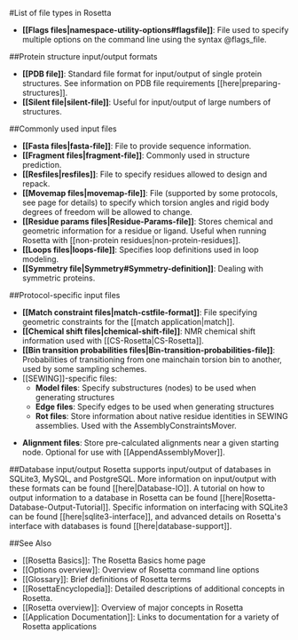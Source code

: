 #List of file types in Rosetta

* **[[Flags files|namespace-utility-options#flagsfile]]**: File used to specify multiple options on the command line using the syntax @flags_file.

##Protein structure input/output formats
* **[[PDB file]]**: Standard file format for input/output of single protein structures. See information on PDB file requirements [[here|preparing-structures]].
* **[[Silent file|silent-file]]**: Useful for input/output of large numbers of structures.

##Commonly used input files
* **[[Fasta files|fasta-file]]**: File to provide sequence information.
* **[[Fragment files|fragment-file]]**: Commonly used in structure prediction.
* **[[Resfiles|resfiles]]**: File to specify residues allowed to design and repack.
* **[[Movemap files|movemap-file]]**: File (supported by some protocols, see page for details) to specify which torsion angles and rigid body degrees of freedom will be allowed to change.
* **[[Residue params files|Residue-Params-file]]**: Stores chemical and geometric information for a residue or ligand. Useful when running Rosetta with [[non-protein residues|non-protein-residues]].
* **[[Loops files|loops-file]]**: Specifies loop definitions used in loop modeling.
* **[[Symmetry file|Symmetry#Symmetry-definition]]**: Dealing with symmetric proteins.

##Protocol-specific input files
* **[[Match constraint files|match-cstfile-format]]**: File specifying geometric constraints for the [[match application|match]].
* **[[Chemical shift files|chemical-shift-file]]**: NMR chemical shift information used with [[CS-Rosetta|CS-Rosetta]].
* **[[Bin transition probabilities files|Bin-transition-probabilities-file]]**: Probabilities of transitioning from one mainchain torsion bin to another, used by some sampling schemes.
* [[SEWING]]-specific files:
  * **Model files**: Specify substructures (nodes) to be used when generating structures
  * **Edge files**: Specify edges to be used when generating structures
  * **Rot files**: Store information about native residue identities in SEWING assemblies. Used with the AssemblyConstraintsMover.

<!--BEGIN_INTERNAL-->
  * **Alignment files**: Store pre-calculated alignments near a given starting node. Optional for use with [[AppendAssemblyMover]]. 
<!--END_INTERNAL-->


##Database input/output
Rosetta supports input/output of databases in SQLite3, MySQL, and PostgreSQL. 
More information on input/output with these formats can be found [[here|Database-IO]]. 
A tutorial on how to output information to a database in Rosetta can be found [[here|Rosetta-Database-Output-Tutorial]].
Specific information on interfacing with SQLite3 can be found [[here|sqlite3-interface]], and advanced details on Rosetta's interface with databases is found [[here|database-support]]. 

##See Also

* [[Rosetta Basics]]: The Rosetta Basics home page
* [[Options overview]]: Overview of Rosetta command line options
* [[Glossary]]: Brief definitions of Rosetta terms
* [[RosettaEncyclopedia]]: Detailed descriptions of additional concepts in Rosetta.
* [[Rosetta overview]]: Overview of major concepts in Rosetta
* [[Application Documentation]]: Links to documentation for a variety of Rosetta applications